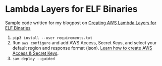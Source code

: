 # Lambda Layers for ELF Binaries

Sample code written for my blogpost on [Creating AWS Lambda Layers for ELF Binaries](https://arionmiles.me/posts/lambda)

1. `pip3 install --user requirements.txt`
2. Run `aws configure` and add AWS Access, Secret Keys, and select your default region and response format (json).
    [Learn how to create AWS Access & Secret Keys](https://docs.aws.amazon.com/IAM/latest/UserGuide/getting-started_create-admin-group.html).
3. `sam deploy --guided`
